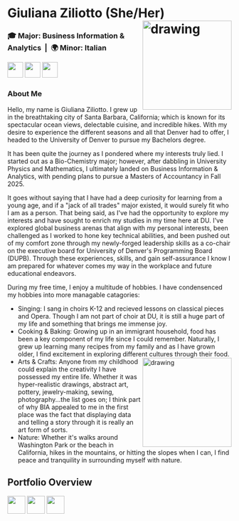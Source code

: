 # Giuliana Ziliotto (She/Her) <img src="https://github.com/gziliotto12/gziliotto12/blob/main/Assets/Images/headshot2.JPG" alt="drawing" width="200" align = "right"/>
### 🎓 Major: Business Information & Analytics &nbsp;|&nbsp; 🌍 Minor: Italian</span></strong>
[<img src= "https://img.shields.io/badge/📧-EMAIL-b2ebf2.svg?style=for-the-badge" height="35"/>](mailto:gziliot@gmail.com)
[<img src= "https://img.shields.io/badge/🔗-LINKEDIN-b2ebf2.svg?style=for-the-badge" height="35"/>](https://www.linkedin.com/in/giulianaziliotto/)
[<img src= "https://img.shields.io/badge/👤-RESUME-b2ebf2.svg?style=for-the-badge" height="35"/>](Assets/Documents/resume_4.29.25.pdf)

### About Me
Hello, my name is Giuliana Ziliotto. I grew up in the breathtaking city of Santa Barbara, California; which is known for its spectacular ocean views, delectable cuisine, and incredible hikes. With my desire to experience the different seasons and all that Denver had to offer, I headed to the University of Denver to pursue my Bachelors degree. 

It has been quite the journey as I pondered where my interests truly lied. I started out as a Bio-Chemistry major; however, after dabbling in University Physics and Mathematics, I ultimately landed on Business Information & Analytics, with pending plans to pursue a Masters of Accountancy in Fall 2025. 

It goes without saying that I have had a deep curiosity for learning from a young age, and if a "jack of all trades" major existed, it would surely fit who I am as a person. That being said, as I've had the opportunity to explore my interests and have sought to enrich my studies in my time here at DU. I've explored global business arenas that align with my personal interests, been challenged as I worked to hone key technical abilities, and been pushed out of my comfort zone through my newly-forged leadership skills as a co-chair on the executive board for University of Denver's Programming Board (DUPB). Through these experiences, skills, and gain self-assurance I know I am prepared for whatever comes my way in the workplace and future educational endeavors.

During my free time, I enjoy a multitude of hobbies. I have condensenced my hobbies into more managable catagories:

- Singing: I sang in choirs K-12 and recieved lessons on classical pieces and Opera. Though I am not part of choir at DU, it is still a huge part of my life and something that brings me immense joy.
- Cooking & Baking: Growing up in an immigrant household, food has been a key component of my life since I could remember. Naturally, I grew up learning many recipes from my family and as I have grown older, I find excitement in exploring different cultures through their food. <img src= "https://github.com/gziliotto12/gziliotto12/blob/main/Assets/Images/baking.JPG" alt="drawing" width="200" align = "right"/>
- Arts & Crafts: Anyone from my childhood could explain the creativity I have possessed my entire life. Whether it was hyper-realistic drawings, abstract art, pottery, jewelry-making, sewing, photography...the list goes on; I think part of why BIA appealed to me in the first place was the fact that displaying data and telling a story through it is really an art form of sorts. 
- Nature: Whether it's walks around Washington Park or the beach in California, hikes in the mountains, or hitting the slopes when I can, I find peace and tranquility in surrounding myself with nature.

## Portfolio Overview
[<img src= "https://img.shields.io/badge/TECHNICAL%20SKILLS-dc7633.svg" height="40"/>](TechnicalSkills)
[<img src= "https://img.shields.io/badge/GLOBAL%20EXPERIENCE-afb42b.svg" height="40"/>](GlobalExperience)
[<img src= "https://img.shields.io/badge/LEADERSHIP-2471a3.svg" height="40"/>](Leadership)

<a name="links"></a>





